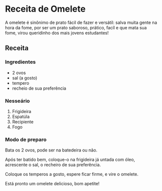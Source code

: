 # Receita de Omelete

A omelete é sinônimo de prato fácil de fazer e versátil: salva muita gente na hora da fome, por ser  um prato saboroso, prático, facíl e que mata sua fome, virou queridinho dos mais jovens estudantes!

## Receita

### Ingredientes 

- 2 ovos
- sal (a gosto)
- tempero
- recheio de sua preferência

### Nesseário

1. Frigideira
2. Espatúla
3. Recipiente
4. Fogo

### Modo de preparo 
Bata os 2 ovos, pode ser na batedeira ou não.

Após ter batido bem, coloque-o na frigideira já untada com óleo, acrescente o sal, o recheiro de sua preferência.

Coloque os temperos a gosto, espere ficar firme, e vire o omelete.

Está pronto um omelete delicioso, bom apetite!

